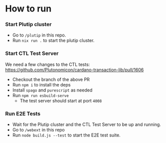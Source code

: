 # How to run

### Start Plutip cluster

* Go to `/plutip` in this repo.
* Run `nix run .` to start the plutip cluster.

### Start CTL Test Server

We need a few changes to the CTL tests:
https://github.com/Plutonomicon/cardano-transaction-lib/pull/1606

* Checkout the branch of the above PR
* Run `npm i` to install the deps
* Install `spago` and `purescript` as needed
* Run `npm run esbuild-serve`
  * The test server should start at port `4008`

### Run E2E Tests

* Wait for the Plutip cluster and the CTL Test Server to be up and running.
* Go to `/webext` in this repo
* Run `node build.js --test` to start the E2E test suite.
